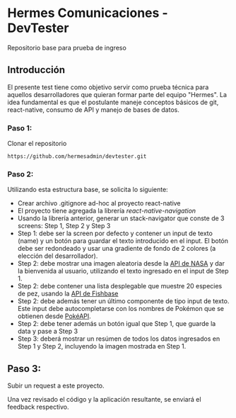 # Hermes Comunicaciones - DevTester

Repositorio base para prueba de ingreso 

## Introducción

El presente test tiene como objetivo servir como prueba técnica para aquellos desarrolladores que quieran formar parte del equipo "Hermes". La idea fundamental es que el postulante maneje conceptos básicos de git, react-native, consumo de API y manejo de bases de datos.

### Paso 1:

Clonar el repositorio

```
https://github.com/hermesadmin/devtester.git
```

### Paso 2:

Utilizando esta estructura base, se solicita lo siguiente:

* Crear archivo .gitignore ad-hoc al proyecto react-native
* El proyecto tiene agregada la librería *react-native-navigation*
* Usando la librería anterior, generar un stack-navigator que conste de 3 screens: Step 1, Step 2 y Step 3
* Step 1: debe ser la screen por defecto y contener un input de texto (name) y un botón para guardar el texto introducido en el input. El botón debe ser redondeado y usar una gradiente de fondo de 2 colores (a elección del desarrollador).
* Step 2: debe mostrar una imagen aleatoria desde la [API de NASA](https://api.nasa.gov/) y dar la bienvenida al usuario, utilizando el texto ingresado en el input de Step 1.
* Step 2: debe contener una lista desplegable que muestre 20 especies de pez, usando la [API de Fishbase](https://fishbaseapi.readme.io/docs/species)
* Step 2: debe además tener un último componente de tipo input de texto. Este input debe autocompletarse con los nombres de Pokémon que se obtienen desde [PokéAPI](https://pokeapi.co/).
* Step 2: debe tener además un botón igual que Step 1, que guarde la data y pase a Step 3
* Step 3: deberá mostrar un resúmen de todos los datos ingresados en Step 1 y Step 2, incluyendo la imagen mostrada en Step 1.

## Paso 3:

Subir un request a este proyecto.

Una vez revisado el código y la aplicación resultante, se enviará el feedback respectivo.